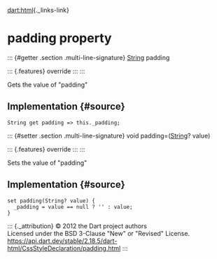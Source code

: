 [dart:html](../../dart-html/dart-html-library){._links-link}

padding property
================

::: {#getter .section .multi-line-signature}
[String](../../dart-core/string-class) padding

::: {.features}
override
:::
:::

Gets the value of \"padding\"

Implementation {#source}
--------------

``` {.language-dart data-language="dart"}
String get padding => this._padding;
```

::: {#setter .section .multi-line-signature}
void padding=([String](../../dart-core/string-class)? value)

::: {.features}
override
:::
:::

Sets the value of \"padding\"

Implementation {#source}
--------------

``` {.language-dart data-language="dart"}
set padding(String? value) {
  _padding = value == null ? '' : value;
}
```

::: {._attribution}
© 2012 the Dart project authors\
Licensed under the BSD 3-Clause \"New\" or \"Revised\" License.\
<https://api.dart.dev/stable/2.18.5/dart-html/CssStyleDeclaration/padding.html>
:::
